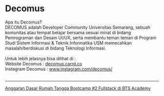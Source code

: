# Decomus
Apa itu Decomus?<br>
DECOMUS adalah Developer Community Universitas Semarang, sebuah komunitas atau tempat belajar bersama sesuai minat di bidang Pemrograman dan Desain UI/UX, serta membantu teman teman di Program Studi Sistem Informasi & Teknik Informatika USM memecahkan masalah/berdiskusi di bidang Teknologi Informasi.<br> 
<br>
Untuk lebih jelasnya bisa dilihat di :<br>
Website Decomus      : <a href="https://decomus.carrd.co/">decomus.carrd.co</a><br>
Instagram Decomus    : <a href="https://www.instagram.com/decomus/">www.instagram.com/decomus/</a><br>
<br>
<hr>
<a href="https://github.com/adwisravi/Decomus/blob/4e8f99482e86e0b551e23921526272186598c2f2/ADRT%20Bootcamp%20Decomus.md">
Anggaran Dasar Rumah Tangga Bootcamp #2 Fullstack di BTS Academy <a>
